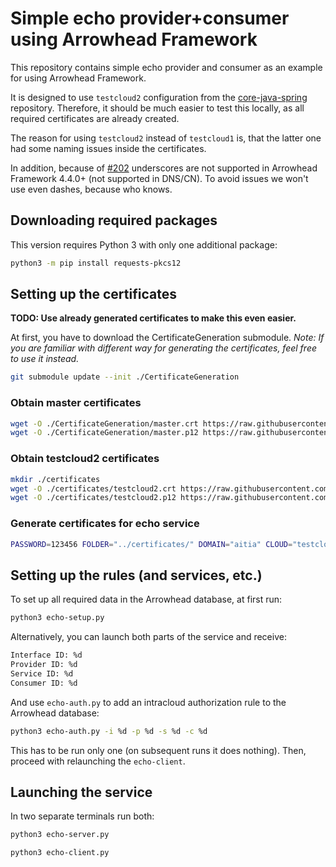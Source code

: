 # Simple echo provider+consumer using Arrowhead Framework

This repository contains simple echo provider and consumer as an example for using Arrowhead Framework.

It is designed to use `testcloud2` configuration from the [core-java-spring](https://github.com/eclipse-arrowhead/core-java-spring) repository. Therefore, it should be much easier to test this locally, as all required certificates are already created.

The reason for using `testcloud2` instead of `testcloud1` is, that the latter one had some naming issues inside the certificates.

In addition, because of [#202](https://github.com/eclipse-arrowhead/core-java-spring/issues/202) underscores are not supported in Arrowhead Framework 4.4.0+ (not supported in DNS/CN). To avoid issues we won't use even dashes, because who knows.

## Downloading required packages

This version requires Python 3 with only one additional package:

```sh
python3 -m pip install requests-pkcs12
```

## Setting up the certificates
**TODO: Use already generated certificates to make this even easier.**

At first, you have to download the CertificateGeneration submodule.
_Note: If you are familiar with different way for generating the certificates, feel free to use it instead._

```sh
git submodule update --init ./CertificateGeneration
```

### Obtain master certificates

```sh
wget -O ./CertificateGeneration/master.crt https://raw.githubusercontent.com/eclipse-arrowhead/core-java-spring/master/certificates/master.crt
wget -O ./CertificateGeneration/master.p12 https://raw.githubusercontent.com/eclipse-arrowhead/core-java-spring/master/certificates/master.p12
```

### Obtain testcloud2 certificates

```sh
mkdir ./certificates
wget -O ./certificates/testcloud2.crt https://raw.githubusercontent.com/eclipse-arrowhead/core-java-spring/master/certificates/testcloud2/testcloud2.crt
wget -O ./certificates/testcloud2.p12 https://raw.githubusercontent.com/eclipse-arrowhead/core-java-spring/master/certificates/testcloud2/testcloud2.p12
```

### Generate certificates for echo service

```sh
PASSWORD=123456 FOLDER="../certificates/" DOMAIN="aitia" CLOUD="testcloud2" bash ./CertificateGeneration/generate.sh echoserver echoclient
```

## Setting up the rules (and services, etc.)

To set up all required data in the Arrowhead database, at first run:

```sh
python3 echo-setup.py
```

Alternatively, you can launch both parts of the service and receive:
```sh
Interface ID: %d
Provider ID: %d
Service ID: %d
Consumer ID: %d
```

And use `echo-auth.py` to add an intracloud authorization rule to the Arrowhead database:

```sh
python3 echo-auth.py -i %d -p %d -s %d -c %d
```

This has to be run only one (on subsequent runs it does nothing). Then, proceed with relaunching the `echo-client`.

## Launching the service

In two separate terminals run both:

```sh
python3 echo-server.py
```

```sh
python3 echo-client.py
```